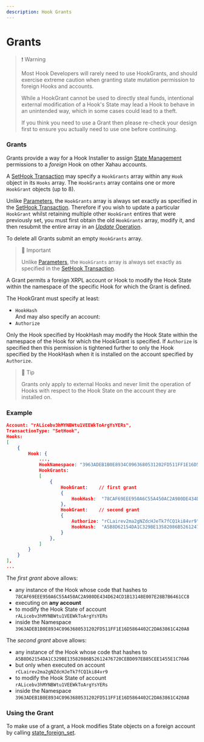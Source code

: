 ```yaml
---
description: Hook Grants
---
```


# Grants

> ❗️ Warning
>
> Most Hook Developers will rarely need to use HookGrants, and should exercise extreme caution when granting state mutation permission to foreign Hooks and accounts.
>
> While a HookGrant cannot be used to directly steal funds, intentional external modification of a Hook's State may lead a Hook to behave in an unintended way, which in some cases could lead to a theft.
>
> If you think you need to use a Grant then please re-check your design first to ensure you actually need to use one before continuing.

### Grants

Grants provide a way for a Hook Installer to assign [State Management](state-management.md) permissions to a _foreign_ Hook on other Xahau accounts.

A [SetHook Transaction](sethook-transaction.md) may specify a `HookGrants` array within any `Hook` object in its `Hooks` array. The `HookGrants` array contains one or more `HookGrant` objects (up to 8).

Unlike [Parameters](parameters.md), the `HookGrants` array is always set exactly as specified in the [SetHook Transaction](sethook-transaction.md). Therefore if you wish to update a particular `HookGrant` whilst retaining multiple other `HookGrant` entires that were previously set, you must first obtain the old `HookGrants` array, modify it, and then resubmit the entire array in an [_Update_ Operation](sethook-transaction.md).

To delete all Grants submit an empty `HookGrants` array.

> 🚧 Important
>
> Unlike [Parameters](parameters.md), the `HookGrants` array is always set exactly as specified in the [SetHook Transaction](sethook-transaction.md).

A Grant permits a foreign XRPL account or Hook to modify the Hook State within the namespace of the specific Hook for which the Grant is defined.

The HookGrant must specify at least:

* `HookHash`\
  And may also specify an account:
* `Authorize`

Only the Hook specified by HookHash may modify the Hook State within the namespace of the Hook for which the HookGrant is specified. If `Authorize` is specified then this permission is tightened further to only the Hook specified by the HookHash when it is installed on the account specified by `Authorize`.

> 📘 Tip
>
> Grants only apply to external Hooks and never limit the operation of Hooks with respect to the Hook State on the account they are installed on.

### Example

```json
Account: "rALicebv3hMYNBWtu1VEEWkToArgYsYERs",
TransactionType: "SetHook",
Hooks:
[   
    {   
        Hook: {
            ...,
            HookNamespace: "3963ADEB1B0E8934C0963680531202FD511FF1E16D5864402C2DA63861C420A8",
            HookGrants:
            [   
                {   
                    HookGrant:    // first grant
                    {   
                        HookHash:  "78CAF69EEE950A6C55A450AC2A980DE434D624CD1B13148E007E28B7B6461CC8"
                    },
                    HookGrant:    // second grant
                    {   
                        Authorize: "rCLairev2ma2gNZdcHJeTk7fCQ1ki84vr9",
                        HookHash:  "A5B8D62154DA1C329BE13582086B52612476720CEBD097EB85CEE1455E1C70A6"
                    }
                },  
            ]   
        }   
    }   
],  
... 
```

The _first grant_ above allows:

* any instance of the Hook whose code that hashes to `78CAF69EEE950A6C55A450AC2A980DE434D624CD1B13148E007E28B7B6461CC8`
* executing on **any account**
* to modify the Hook State of account `rALicebv3hMYNBWtu1VEEWkToArgYsYERs`
* inside the Namespace `3963ADEB1B0E8934C0963680531202FD511FF1E16D5864402C2DA63861C420A8`

The _second grant_ above allows:

* any instance of the Hook whose code that hashes to `A5B8D62154DA1C329BE13582086B52612476720CEBD097EB85CEE1455E1C70A6`
* but only when executed on account `rCLairev2ma2gNZdcHJeTk7fCQ1ki84vr9`
* to modify the Hook State of account `rALicebv3hMYNBWtu1VEEWkToArgYsYERs`
* inside the Namespace `3963ADEB1B0E8934C0963680531202FD511FF1E16D5864402C2DA63861C420A8`

### Using the Grant

To make use of a grant, a Hook modifies State objects on a foreign account by calling [state\_foreign\_set](../functions/state/state_foreign_set.md).
